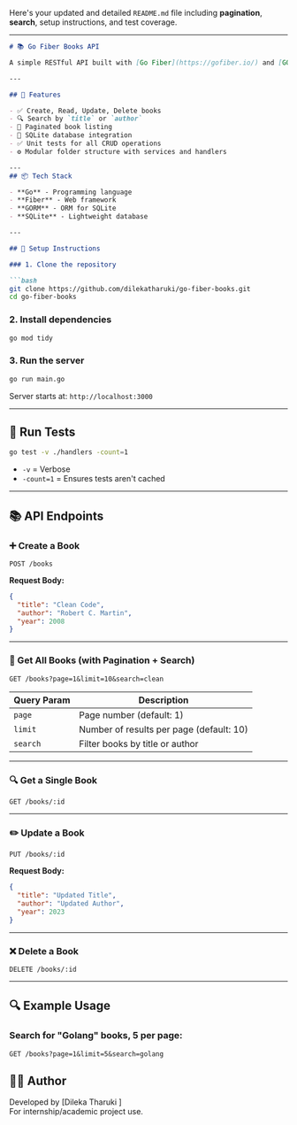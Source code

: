 Here's your updated and detailed `README.md` file including **pagination**, **search**, setup instructions, and test coverage.

---

```markdown
# 📚 Go Fiber Books API

A simple RESTful API built with [Go Fiber](https://gofiber.io/) and [GORM](https://gorm.io/) that allows you to manage a collection of books with full CRUD functionality, pagination, and search.

---

## 🚀 Features

- ✅ Create, Read, Update, Delete books
- 🔍 Search by `title` or `author`
- 📄 Paginated book listing
- 💾 SQLite database integration
- ✅ Unit tests for all CRUD operations
- ⚙️ Modular folder structure with services and handlers

---
## 📦 Tech Stack

- **Go** - Programming language
- **Fiber** - Web framework
- **GORM** - ORM for SQLite
- **SQLite** - Lightweight database

---

## 🔧 Setup Instructions

### 1. Clone the repository

```bash
git clone https://github.com/dilekatharuki/go-fiber-books.git
cd go-fiber-books
```

### 2. Install dependencies

```bash
go mod tidy
```

### 3. Run the server

```bash
go run main.go
```

Server starts at: `http://localhost:3000`

---

## 🧪 Run Tests

```bash
go test -v ./handlers -count=1
```

- `-v` = Verbose
- `-count=1` = Ensures tests aren't cached

---

## 📚 API Endpoints

### ➕ Create a Book

```
POST /books
```

**Request Body:**

```json
{
  "title": "Clean Code",
  "author": "Robert C. Martin",
  "year": 2008
}
```

---

### 📖 Get All Books (with Pagination + Search)

```
GET /books?page=1&limit=10&search=clean
```

| Query Param | Description                          |
|-------------|--------------------------------------|
| `page`      | Page number (default: 1)             |
| `limit`     | Number of results per page (default: 10) |
| `search`    | Filter books by title or author      |

---

### 🔍 Get a Single Book

```
GET /books/:id
```

---

### ✏️ Update a Book

```
PUT /books/:id
```

**Request Body:**

```json
{
  "title": "Updated Title",
  "author": "Updated Author",
  "year": 2023
}
```

---

### ❌ Delete a Book

```
DELETE /books/:id
```

---

## 🔍 Example Usage

### Search for "Golang" books, 5 per page:

```
GET /books?page=1&limit=5&search=golang
```

## 👨‍💻 Author

Developed by [Dileka Tharuki ]  
For internship/academic project use.
```
